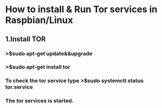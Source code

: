 # How to install & Run Tor services in Raspbian/Linux
## 1.Install TOR 
### >$sudo apt-get update&&upgrade
### >$sudo apt-get install tor
### To check the tor service type >$sudo systemctl status tor.service
### The tor services is started.
            
